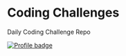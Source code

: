 # Coding Challenges
Daily Coding Challenge Repo

[![Profile badge](https://www.codewars.com/users/JonTheAlex/badges/large)](https://www.codewars.com/users/JonTheAlex)

